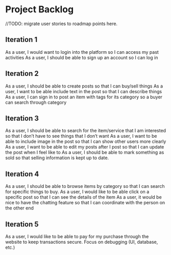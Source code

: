 # Project Backlog

//TODO: migrate user stories to roadmap points here.

## Iteration 1
As a user, I would want to login into the platform so I can access my past activities
As a user, I should be able to sign up an account so I can log in 

## Iteration 2
As a user, I should be able to create posts so that I can buy/sell things
As a user, I want to be able include text in the post so that I can describe things
As a user, I can sign in to post an item with tags for its category so a buyer can search through category

## Iteration 3
As a user, I should be able to search for the item/service that I am interested so that I don’t have to see things that I don’t want 
As a user, I want to be able to include image in the post so that I can show other users more clearly 
As a user, I want to be able to edit my posts after I post so that I can update the post when I feel like to 
As a user, I should be able to mark something as sold so that selling information is kept up to date.

## Iteration 4
As a user, I should be able to browse items by category so that I can search for specific things to buy.
As a user, I would like to be able click on a specific post so that I can see the details of the item
As a user, it would be nice to have the chatting feature so that I can coordinate with the person on the other end

## Iteration 5
As a user, I would like to be able to pay for my purchase through the website to keep transactions secure.
Focus on debugging (UI, database, etc.)
